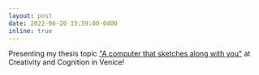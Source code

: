 ```yaml
---
layout: post
date: 2022-06-20 15:59:00-0400
inline: true
---
```


Presenting my thesis topic ["A computer that sketches along with you"](https://dl.acm.org/doi/abs/10.1145/3527927.3533732) at Creativity and Cognition in Venice!

